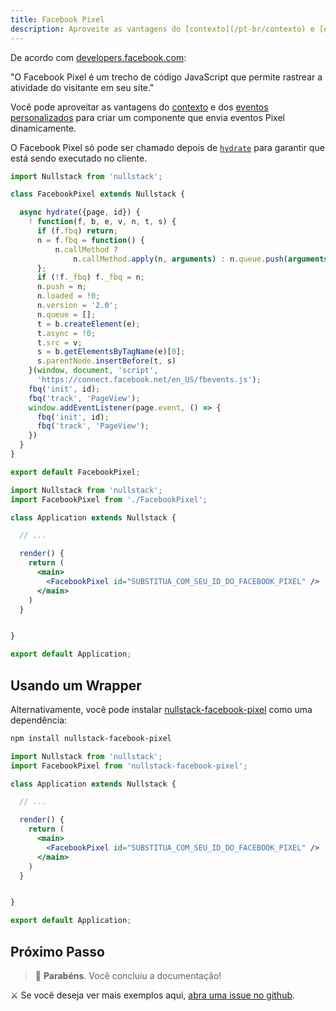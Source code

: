 ```yaml
---
title: Facebook Pixel
description: Aproveite as vantagens do [contexto](/pt-br/contexto) e [eventos personalizados](/pt-br/contexto-page) para criar um componente que envia eventos Pixel dinamicamente.
---
```


De acordo com [developers.facebook.com](https://developers.facebook.com/docs/facebook-pixel/):

"O Facebook Pixel é um trecho de código JavaScript que permite rastrear a atividade do visitante em seu site."

Você pode aproveitar as vantagens do [contexto](/pt-br/contexto) e dos [eventos personalizados](/pt-br/contexto-page) para criar um componente que envia eventos Pixel dinamicamente.

O Facebook Pixel só pode ser chamado depois de [`hydrate`](/pt-br/ciclo-de-vida-full-stack) para garantir que está sendo executado no cliente.

```jsx
import Nullstack from 'nullstack';

class FacebookPixel extends Nullstack {

  async hydrate({page, id}) {
    ! function(f, b, e, v, n, t, s) {
      if (f.fbq) return;
      n = f.fbq = function() {
          n.callMethod ?
              n.callMethod.apply(n, arguments) : n.queue.push(arguments)
      };
      if (!f._fbq) f._fbq = n;
      n.push = n;
      n.loaded = !0;
      n.version = '2.0';
      n.queue = [];
      t = b.createElement(e);
      t.async = !0;
      t.src = v;
      s = b.getElementsByTagName(e)[0];
      s.parentNode.insertBefore(t, s)
    }(window, document, 'script',
      'https://connect.facebook.net/en_US/fbevents.js');
    fbq('init', id);
    fbq('track', 'PageView');
    window.addEventListener(page.event, () => {
      fbq('init', id);
      fbq('track', 'PageView');
    })
  }
}

export default FacebookPixel;
```

```jsx
import Nullstack from 'nullstack';
import FacebookPixel from './FacebookPixel';

class Application extends Nullstack {

  // ...

  render() {
    return (
      <main>
        <FacebookPixel id="SUBSTITUA_COM_SEU_ID_DO_FACEBOOK_PIXEL" />
      </main>
    )
  }


}

export default Application;
```

## Usando um Wrapper

Alternativamente, você pode instalar [nullstack-facebook-pixel](https://github.com/Mortaro/nullstack-facebook-pixel) como uma dependência:

```sh
npm install nullstack-facebook-pixel
```

```jsx
import Nullstack from 'nullstack';
import FacebookPixel from 'nullstack-facebook-pixel';

class Application extends Nullstack {

  // ...

  render() {
    return (
      <main>
        <FacebookPixel id="SUBSTITUA_COM_SEU_ID_DO_FACEBOOK_PIXEL" />
      </main>
    )
  }


}

export default Application;
```

## Próximo Passo

> 🎉 **Parabéns**. Você concluiu a documentação!

⚔ Se você deseja ver mais exemplos aqui, [abra uma issue no github](https://github.com/nullstack/nullstack/issues).